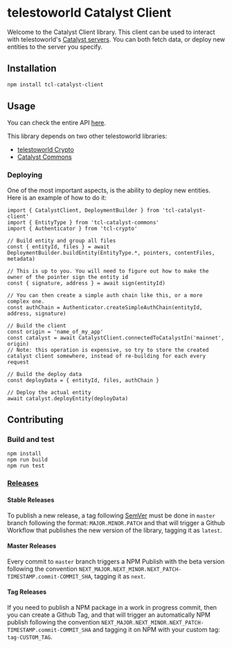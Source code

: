 # telestoworld Catalyst Client

Welcome to the Catalyst Client library. This client can be used to interact with telestoworld's [Catalyst servers](https://github.com/telestoworld/catalyst). You can both fetch data, or deploy new entities to the server you specify.

## Installation

```bash
npm install tcl-catalyst-client
```

## Usage

You can check the entire API [here](src/CatalystAPI.ts).

This library depends on two other telestoworld libraries:

- [telestoworld Crypto](https://github.com/telestoworld/telestoworld-crypto/)
- [Catalyst Commons](https://github.com/telestoworld/catalyst-commons/)

### Deploying

One of the most important aspects, is the ability to deploy new entities. Here is an example of how to do it:

```
import { CatalystClient, DeploymentBuilder } from 'tcl-catalyst-client'
import { EntityType } from 'tcl-catalyst-commons'
import { Authenticator } from 'tcl-crypto'

// Build entity and group all files
const { entityId, files } = await DeploymentBuilder.buildEntity(EntityType.*, pointers, contentFiles, metadata)

// This is up to you. You will need to figure out how to make the owner of the pointer sign the entity id
const { signature, address } = await sign(entityId)

// You can then create a simple auth chain like this, or a more complex one.
const authChain = Authenticator.createSimpleAuthChain(entityId, address, signature)

// Build the client
const origin = 'name_of_my_app'
const catalyst = await CatalystClient.connectedToCatalystIn('mainnet', origin)
// Note: this operation is expensive, so try to store the created catalyst client somewhere, instead of re-building for each every request

// Build the deploy data
const deployData = { entityId, files, authChain }

// Deploy the actual entity
await catalyst.deployEntity(deployData)

```

## Contributing

### Build and test

```
npm install
npm run build
npm run test
```

### [Releases](https://registry.npmjs.org/tcl-catalyst-client)

#### Stable Releases

To publish a new release, a tag following [SemVer](https://semver.org/) must be done in `master` branch following the format: `MAJOR.MINOR.PATCH` and that will trigger a Github Workflow that publishes the new version of the library, tagging it as `latest`.

#### Master Releases

Every commit to `master` branch triggers a NPM Publish with the beta version following the convention `NEXT_MAJOR.NEXT_MINOR.NEXT_PATCH-TIMESTAMP.commit-COMMIT_SHA`, tagging it as `next`.

#### Tag Releases

If you need to publish a NPM package in a work in progress commit, then you can create a Github Tag, and that will trigger an automatically NPM publish following the convention `NEXT_MAJOR.NEXT_MINOR.NEXT_PATCH-TIMESTAMP.commit-COMMIT_SHA` and tagging it on NPM with your custom tag: `tag-CUSTOM_TAG`.
